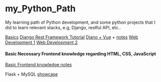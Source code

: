 # my_Python_Path

My learning path of Python development, and some python projects that I did to learn relevant stacks, e.g, Django, restful API, etc..

[Basics](./advanced_python/)
[Django Rest Framework Tutorial](./rest_api/)
[Djano + Vue](./vue_learning/) + [notes](./notes/Django)
[Web Development 1](./web_development_1)
[Web Development 2](./web_development_02/)


#### Basic Necessary Frontend knowledge regarding HTML, CSS, JavaScript

[Basic Frontend knowledge notes](./notes/Basic_Frontend.md)

Flask + MySQL [showcase](./Python_SQL)




